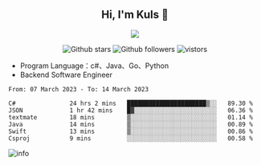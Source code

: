 <h2 align="center"> Hi, I'm Kuls 👋 </h2>
<p align="center">
    <p align="center">
        <img src=" https://avatars.githubusercontent.com/u/42165104?s=460&u=5c7fbf0bce7d4b38a15a44676e6f64b529e47598&v=4"/>
    </p>
    <p align="center">
      <img src="https://img.shields.io/github/stars/hellokuls?style=social" alt="Github stars" />
      <img src="https://img.shields.io/github/followers/hellokuls?style=social" alt="Github followers" />
      <img src="https://visitor-badge.glitch.me/badge?page_id=hellokuls.readme" alt="vistors" />
    </p>
</p>

- Program Language：c#、Java、Go、Python
- Backend Software Engineer

<!--START_SECTION:waka-->

```text
From: 07 March 2023 - To: 14 March 2023

C#               24 hrs 2 mins   ██████████████████████▒░░   89.30 %
JSON             1 hr 42 mins    █▓░░░░░░░░░░░░░░░░░░░░░░░   06.36 %
textmate         18 mins         ▒░░░░░░░░░░░░░░░░░░░░░░░░   01.14 %
Java             14 mins         ▒░░░░░░░░░░░░░░░░░░░░░░░░   00.89 %
Swift            13 mins         ▒░░░░░░░░░░░░░░░░░░░░░░░░   00.86 %
Csproj           9 mins          ░░░░░░░░░░░░░░░░░░░░░░░░░   00.58 %
```

<!--END_SECTION:waka-->

![info](https://github-readme-stats.vercel.app/api?username=hellokuls&show_icons=true&count_private=true&hide=prs&theme=default_repocard)


